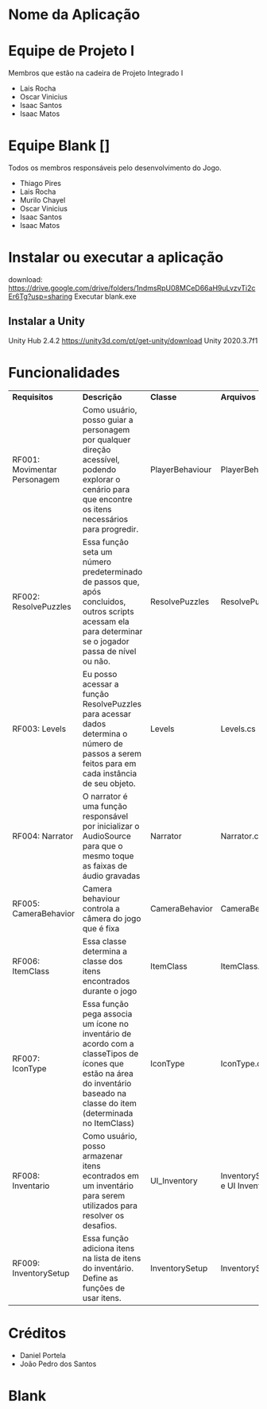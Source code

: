 # Nome da Aplicação

# Equipe de Projeto I
Membros que estão na cadeira de Projeto Integrado I

- Lais Rocha
- Oscar Vinicius
- Isaac Santos
- Isaac Matos

# Equipe Blank []
Todos os membros responsáveis pelo desenvolvimento do Jogo.

- Thiago Pires
- Lais Rocha
- Murilo Chayel
- Oscar Vinicius
- Isaac Santos
- Isaac Matos

# Instalar ou executar a aplicação
download: https://drive.google.com/drive/folders/1ndmsRpU08MCeD66aH9uLvzvTi2cEr6Tg?usp=sharing
Executar blank.exe

## Instalar a Unity
Unity Hub 2.4.2 https://unity3d.com/pt/get-unity/download
Unity 2020.3.7f1

# Funcionalidades

<table>
  <tr>
   <td><strong>Requisitos</strong>
   </td>
   <td><strong>Descrição</strong>
   </td>
   <td><strong>Classe</strong>
   </td>
   <td><strong>Arquivos</strong>
   </td>
   <td><strong>Status</strong>
   </td>
  </tr>
  <tr>
   <td>RF001: Movimentar Personagem
   </td>
   <td>Como usuário, posso guiar a personagem por qualquer direção acessível, podendo explorar o cenário para que encontre os itens necessários para progredir.
   </td>
   <td>PlayerBehaviour
   </td>
   <td>PlayerBehaviour.cs
   </td>
   <td>Implementando
   </td>
  </tr>
  <tr>
   <td>RF002: ResolvePuzzles
   </td>
   <td>Essa função seta um número predeterminado de passos que, após concluidos, outros scripts acessam ela para determinar se o jogador passa de nível ou não.
   </td>
   <td>ResolvePuzzles
   </td>
   <td>ResolvePuzzles.cs
   </td>
   <td>Completo
   </td>
  </tr>
  <tr>
   <td>RF003: Levels
   </td>
   <td>Eu posso acessar a função ResolvePuzzles para acessar dados determina o número de passos a serem feitos para em cada instância de seu objeto.
   </td>
   <td>Levels
   </td>
   <td>Levels.cs
   </td>
   <td>Completo
   </td>
  </tr>
  <tr>
   <td>RF004: Narrator
   </td>
   <td>O narrator é uma função responsável por inicializar o AudioSource para que o mesmo toque as faixas de áudio gravadas
   </td>
   <td>Narrator
   </td>
   <td>Narrator.cs
   </td>
   <td>Completo
   </td>
  </tr>
  <tr>
   <td>RF005: CameraBehavior
   </td>
   <td>Camera behaviour controla a câmera do jogo que é fixa
   </td>
   <td>CameraBehavior
   </td>
   <td>CameraBehavior.cs
   </td>
   <td>Implementando
   </td>
  </tr>
  <tr>
   <td>RF006: ItemClass
   </td>
   <td>Essa classe determina a classe dos itens encontrados durante o jogo
   </td>
   <td>ItemClass
   </td>
   <td>ItemClass.cs
   </td>
   <td>Completo
   </td>
  </tr>
  <tr>
   <td>RF007: IconType
   </td>
   <td>Essa função pega associa um ícone no inventário de acordo com a classeTipos de ícones que estão na área do inventário baseado na classe do item (determinada no ItemClass)
   </td>
   <td>IconType
   </td>
   <td>IconType.cs
   </td>
   <td>Completo
   </td>
  </tr>
  <tr>
   <td>RF008: Inventario
   </td>
   <td>Como usuário, posso armazenar itens econtrados em um inventário para serem utilizados para resolver os desafios.
   </td>
   <td>UI_Inventory
   </td>
   <td>InventorySetup.cs e UI Inventory.cs
   </td>
   <td>Completo
   </td>
  </tr>
  <tr>
   <td>RF009: InventorySetup
   </td>
   <td>Essa função adiciona itens na lista de itens do inventário. Define as funções de usar itens.
   </td>
   <td>InventorySetup
   </td>
   <td>InventorySetup.cs
   </td>
   <td>Completo
   </td>
  </tr>
</table>

# Créditos

- Daniel Portela
- João Pedro dos Santos


# Blank

